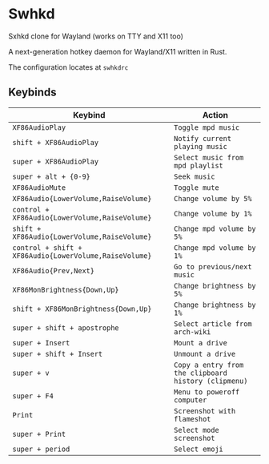 # Swhkd

Sxhkd clone for Wayland (works on TTY and X11 too)

A next-generation hotkey daemon for Wayland/X11 written in Rust.

The configuration locates at `swhkdrc`

## Keybinds

Keybind                                                | Action
---                                                    | ---
`XF86AudioPlay`                                        | `Toggle mpd music`
`shift + XF86AudioPlay`                                | `Notify current playing music`
`super + XF86AudioPlay`                                | `Select music from mpd playlist`
`super + alt + {0-9}`                                  | `Seek music`
`XF86AudioMute`                                        | `Toggle mute`
`XF86Audio{LowerVolume,RaiseVolume}`                   | `Change volume by 5%`
`control + XF86Audio{LowerVolume,RaiseVolume}`         | `Change volume by 1%`
`shift + XF86Audio{LowerVolume,RaiseVolume}`           | `Change mpd volume by 5%`
`control + shift + XF86Audio{LowerVolume,RaiseVolume}` | `Change mpd volume by 1%`
`XF86Audio{Prev,Next}`                                 | `Go to previous/next music`
`XF86MonBrightness{Down,Up}`                           | `Change brightness by 5%`
`shift + XF86MonBrightness{Down,Up}`                   | `Change brightness by 1%`
`super + shift + apostrophe`                           | `Select article from arch-wiki`
`super + Insert`                                       | `Mount a drive`
`super + shift + Insert`                               | `Unmount a drive`
`super + v`                                            | `Copy a entry from the clipboard history (clipmenu)`
`super + F4`                                           | `Menu to poweroff computer`
`Print`                                                | `Screenshot with flameshot`
`super + Print`                                        | `Select mode screenshot`
`super + period`                                       | `Select emoji`
